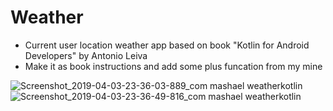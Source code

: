 # Weather

- Current user location weather app based on book "Kotlin for Android Developers" by Antonio Leiva
- Make it as book instructions and add some plus funcation from my mine

![Screenshot_2019-04-03-23-36-03-889_com mashael weatherkotlin](https://user-images.githubusercontent.com/26235200/55514933-9c93d680-5669-11e9-948c-73d9b53505f0.png)
![Screenshot_2019-04-03-23-36-49-816_com mashael weatherkotlin](https://user-images.githubusercontent.com/26235200/55514935-9d2c6d00-5669-11e9-909b-4ad571aeb2ae.png)
